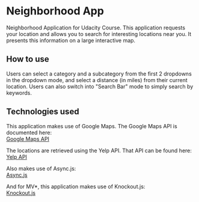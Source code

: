 # Neighborhood App
Neighborhood Application for Udacity Course. This application requests your location and allows you to search for interesting locations near you. It presents this information on a large interactive map.

## How to use
Users can select a category and a subcategory from the first 2 dropdowns in the dropdown mode, and select a distance (in miles) from their current location. Users can also switch into "Search Bar" mode to simply search by keywords. 

## Technologies used
This application makes use of Google Maps. The Google Maps API is documented here:     
[Google Maps API](https://developers.google.com/maps/?hl=en)

The locations are retrieved using the Yelp API. That API can be found here:          
[Yelp API](https://www.yelp.com/developers/documentation/v2/overview)

Also makes use of Async.js:     
[Async.js](https://github.com/caolan/async)

And for MV*, this application makes use of Knockout.js:     
[Knockout.js](http://knockoutjs.com/)
